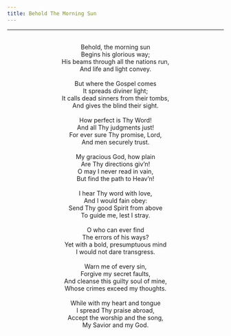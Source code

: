 ```yaml
---
title: Behold The Morning Sun
---
```


---
<center>
<br/>
Behold, the morning sun<br/>
Begins his glorious way;<br/>
His beams through all the nations run,<br/>
And life and light convey.<br/>
<br/>
But where the Gospel comes<br/>
It spreads diviner light;<br/>
It calls dead sinners from their tombs,<br/>
And gives the blind their sight.<br/>
<br/>
How perfect is Thy Word!<br/>
And all Thy judgments just!<br/>
For ever sure Thy promise, Lord,<br/>
And men securely trust.<br/>
<br/>
My gracious God, how plain<br/>
Are Thy directions giv’n!<br/>
O may I never read in vain,<br/>
But find the path to Heav’n!<br/>
<br/>
I hear Thy word with love,<br/>
And I would fain obey:<br/>
Send Thy good Spirit from above<br/>
To guide me, lest I stray.<br/>
<br/>
O who can ever find<br/>
The errors of his ways?<br/>
Yet with a bold, presumptuous mind<br/>
I would not dare transgress.<br/>
<br/>
Warn me of every sin,<br/>
Forgive my secret faults,<br/>
And cleanse this guilty soul of mine,<br/>
Whose crimes exceed my thoughts.<br/>
<br/>
While with my heart and tongue<br/>
I spread Thy praise abroad,<br/>
Accept the worship and the song,<br/>
My Savior and my God.<br/>

</center>